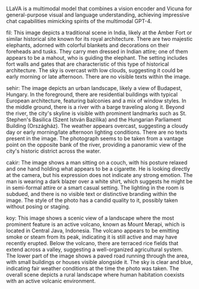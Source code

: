 LLaVA is a multimodal model that combines a vision encoder and Vicuna for general-purpose visual and language understanding, achieving impressive chat capabilities mimicking spirits of the multimodal GPT-4.

fil: This image depicts a traditional scene in India, likely at the Amber Fort or similar historical site known for its royal architecture. There are two majestic elephants, adorned with colorful blankets and decorations on their foreheads and tusks. They carry men dressed in Indian attire; one of them appears to be a mahout, who is guiding the elephant. The setting includes fort walls and gates that are characteristic of this type of historical architecture. The sky is overcast with low clouds, suggesting it could be early morning or late afternoon. There are no visible texts within the image.

sehir: The image depicts an urban landscape, likely a view of Budapest, Hungary. In the foreground, there are residential buildings with typical European architecture, featuring balconies and a mix of window styles. In the middle ground, there is a river with a barge traveling along it. Beyond the river, the city's skyline is visible with prominent landmarks such as St. Stephen's Basilica (Szent István Bazilika) and the Hungarian Parliament Building (Országház). The weather appears overcast, suggesting a cloudy day or early morning/late afternoon lighting conditions. There are no texts present in the image. The photograph seems to be taken from a vantage point on the opposite bank of the river, providing a panoramic view of the city's historic district across the water.

cakir: The image shows a man sitting on a couch, with his posture relaxed and one hand holding what appears to be a cigarette. He is looking directly at the camera, but his expression does not indicate any strong emotion. The man is wearing a dark blazer over a white shirt, which suggests he might be in semi-formal attire or a smart casual setting. The lighting in the room is subdued, and there is no visible text or distinctive branding within the image. The style of the photo has a candid quality to it, possibly taken without posing or staging.

koy: This image shows a scenic view of a landscape where the most prominent feature is an active volcano, known as Mount Merapi, which is located in Central Java, Indonesia. The volcano appears to be emitting smoke or steam from its peak, indicating it is still active and may have recently erupted. Below the volcano, there are terraced rice fields that extend across a valley, suggesting a well-organized agricultural system. The lower part of the image shows a paved road running through the area, with small buildings or houses visible alongside it. The sky is clear and blue, indicating fair weather conditions at the time the photo was taken. The overall scene depicts a rural landscape where human habitation coexists with an active volcanic environment.

